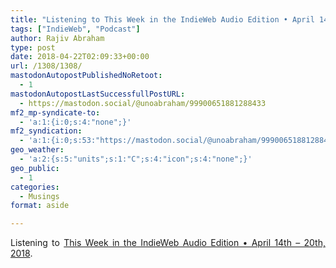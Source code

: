 ```yaml
---
title: "Listening to This Week in the IndieWeb Audio Edition • April 14th - 20th, 2018"
tags: ["IndieWeb", "Podcast"]
author: Rajiv Abraham
type: post
date: 2018-04-22T02:09:33+00:00
url: /1308/1308/
mastodonAutopostPublishedNoRetoot:
  - 1
mastodonAutopostLastSuccessfullPostURL:
  - https://mastodon.social/@unoabraham/99900651881288433
mf2_mp-syndicate-to:
  - 'a:1:{i:0;s:4:"none";}'
mf2_syndication:
  - 'a:1:{i:0;s:53:"https://mastodon.social/@unoabraham/99900651881288433";}'
geo_weather:
  - 'a:2:{s:5:"units";s:1:"C";s:4:"icon";s:4:"none";}'
geo_public:
  - 1
categories:
  - Musings
format: aside

---
```

<p style="text-align: justify;">
  Listening to <a href="https://martymcgui.re/2018/04/21/055815/" target="_blank" rel="noopener">This Week in the IndieWeb Audio Edition • April 14th &#8211; 20th, 2018</a>.
</p>